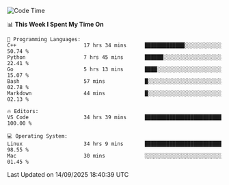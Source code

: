 
<!--START_SECTION:waka-->
![Code Time](http://img.shields.io/badge/Code%20Time-3%2C813%20hrs%2018%20mins-blue)

📊 **This Week I Spent My Time On** 

```text
💬 Programming Languages: 
C++                      17 hrs 34 mins      █████████████░░░░░░░░░░░░   50.74 % 
Python                   7 hrs 45 mins       ██████░░░░░░░░░░░░░░░░░░░   22.41 % 
Go                       5 hrs 13 mins       ████░░░░░░░░░░░░░░░░░░░░░   15.07 % 
Bash                     57 mins             █░░░░░░░░░░░░░░░░░░░░░░░░   02.78 % 
Markdown                 44 mins             █░░░░░░░░░░░░░░░░░░░░░░░░   02.13 % 

🔥 Editors: 
VS Code                  34 hrs 39 mins      █████████████████████████   100.00 % 

💻 Operating System: 
Linux                    34 hrs 9 mins       █████████████████████████   98.55 % 
Mac                      30 mins             ░░░░░░░░░░░░░░░░░░░░░░░░░   01.45 % 
```


 Last Updated on 14/09/2025 18:40:39 UTC
<!--END_SECTION:waka-->


